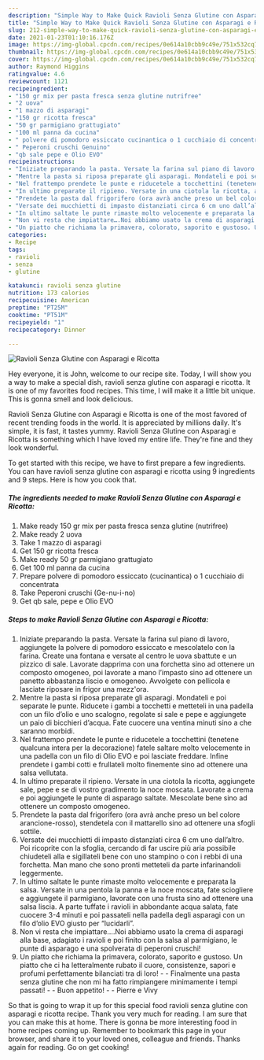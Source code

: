 ```yaml
---
description: "Simple Way to Make Quick Ravioli Senza Glutine con Asparagi e Ricotta"
title: "Simple Way to Make Quick Ravioli Senza Glutine con Asparagi e Ricotta"
slug: 212-simple-way-to-make-quick-ravioli-senza-glutine-con-asparagi-e-ricotta
date: 2021-01-23T01:10:16.176Z
image: https://img-global.cpcdn.com/recipes/0e614a10cbb9c49e/751x532cq70/ravioli-senza-glutine-con-asparagi-e-ricotta-recipe-main-photo.jpg
thumbnail: https://img-global.cpcdn.com/recipes/0e614a10cbb9c49e/751x532cq70/ravioli-senza-glutine-con-asparagi-e-ricotta-recipe-main-photo.jpg
cover: https://img-global.cpcdn.com/recipes/0e614a10cbb9c49e/751x532cq70/ravioli-senza-glutine-con-asparagi-e-ricotta-recipe-main-photo.jpg
author: Raymond Higgins
ratingvalue: 4.6
reviewcount: 1121
recipeingredient:
- "150 gr mix per pasta fresca senza glutine nutrifree"
- "2 uova"
- "1 mazzo di asparagi"
- "150 gr ricotta fresca"
- "50 gr parmigiano grattugiato"
- "100 ml panna da cucina"
- " polvere di pomodoro essiccato cucinantica o 1 cucchiaio di concentrata"
- " Peperoni cruschi Genuino"
- "qb sale pepe e Olio EVO"
recipeinstructions:
- "Iniziate preparando la pasta. Versate la farina sul piano di lavoro, aggiungete la polvere di pomodoro essiccato e mescolatelo con la farina. Create una fontana e versate al centro le uova sbattute e un pizzico di sale. Lavorate dapprima con una forchetta sino ad ottenere un composto omogeneo, poi lavorate a mano l’impasto sino ad ottenere un panetto abbastanza liscio e omogeneo. Avvolgete con pellicola e lasciate riposare in frigor una mezz&#39;ora."
- "Mentre la pasta si riposa preparate gli asparagi. Mondateli e poi separate le punte. Riducete i gambi a tocchetti e metteteli in una padella con un filo d’olio e uno scalogno, regolate si sale e pepe e aggiungete un paio di bicchieri d’acqua. Fate cuocere una ventina minuti sino a che saranno morbidi."
- "Nel frattempo prendete le punte e riducetele a tocchettini (tenetene qualcuna intera per la decorazione) fatele saltare molto velocemente in una padella con un filo di Olio EVO e poi lasciate freddare. Infine prendete i gambi cotti e frullateli molto finemente sino ad ottenere una salsa vellutata."
- "In ultimo preparate il ripieno. Versate in una ciotola la ricotta, aggiungete sale, pepe e se di vostro gradimento la noce moscata. Lavorate a crema e poi aggiungete le punte di asparago saltate. Mescolate bene sino ad ottenere un composto omogeneo."
- "Prendete la pasta dal frigorifero (ora avrà anche preso un bel colore arancione-rosso), stendetela con il mattarello sino ad ottenere una sfogli sottile."
- "Versate dei mucchietti di impasto distanziati circa 6 cm uno dall’altro. Poi ricoprite con la sfoglia, cercando di far uscire più aria possibile chiudeteli alla e sigillateli bene con uno stampino o con i rebbi di una forchetta. Man mano che sono pronti metteteli da parte infarinandoli leggermente."
- "In ultimo saltate le punte rimaste molto velocemente e preparata la salsa. Versate in una pentola la panna e la noce moscata, fate sciogliere e aggiungete il parmigiano, lavorate con una frusta sino ad ottenere una salsa liscia. A parte tuffate i ravioli in abbondante acqua salata, fate cuocere 3-4 minuti e poi passateli nella padella degli asparagi con un filo d’olio EVO giusto per “lucidarli”."
- "Non vi resta che impiattare….Noi abbiamo usato la crema di asparagi alla base, adagiato i ravioli e poi finito con la salsa al parmigiano, le punte di asparago e una spolverata di peperoni cruschi!"
- "Un piatto che richiama la primavera, colorato, saporito e gustoso. Un piatto che ci ha letteralmente rubato il cuore, consistenze, sapori e profumi perfettamente bilanciati tra di loro!  Finalmente una pasta senza glutine che non mi ha fatto rimpiangere minimamente i tempi passati!  Buon appetito!  Pierre e Vivy"
categories:
- Recipe
tags:
- ravioli
- senza
- glutine

katakunci: ravioli senza glutine 
nutrition: 173 calories
recipecuisine: American
preptime: "PT25M"
cooktime: "PT51M"
recipeyield: "1"
recipecategory: Dinner

---
```



![Ravioli Senza Glutine con Asparagi e Ricotta](https://img-global.cpcdn.com/recipes/0e614a10cbb9c49e/751x532cq70/ravioli-senza-glutine-con-asparagi-e-ricotta-recipe-main-photo.jpg)

Hey everyone, it is John, welcome to our recipe site. Today, I will show you a way to make a special dish, ravioli senza glutine con asparagi e ricotta. It is one of my favorites food recipes. This time, I will make it a little bit unique. This is gonna smell and look delicious.

Ravioli Senza Glutine con Asparagi e Ricotta is one of the most favored of recent trending foods in the world. It is appreciated by millions daily. It's simple, it is fast, it tastes yummy. Ravioli Senza Glutine con Asparagi e Ricotta is something which I have loved my entire life. They're fine and they look wonderful.




To get started with this recipe, we have to first prepare a few ingredients. You can have ravioli senza glutine con asparagi e ricotta using 9 ingredients and 9 steps. Here is how you cook that.

<!--inarticleads1-->

##### The ingredients needed to make Ravioli Senza Glutine con Asparagi e Ricotta:

1. Make ready 150 gr mix per pasta fresca senza glutine (nutrifree)
1. Make ready 2 uova
1. Take 1 mazzo di asparagi
1. Get 150 gr ricotta fresca
1. Make ready 50 gr parmigiano grattugiato
1. Get 100 ml panna da cucina
1. Prepare  polvere di pomodoro essiccato (cucinantica) o 1 cucchiaio di concentrata
1. Take  Peperoni cruschi (Ge-nu-i-no)
1. Get qb sale, pepe e Olio EVO




<!--inarticleads2-->

##### Steps to make Ravioli Senza Glutine con Asparagi e Ricotta:

1. Iniziate preparando la pasta. Versate la farina sul piano di lavoro, aggiungete la polvere di pomodoro essiccato e mescolatelo con la farina. Create una fontana e versate al centro le uova sbattute e un pizzico di sale. Lavorate dapprima con una forchetta sino ad ottenere un composto omogeneo, poi lavorate a mano l’impasto sino ad ottenere un panetto abbastanza liscio e omogeneo. Avvolgete con pellicola e lasciate riposare in frigor una mezz&#39;ora.
1. Mentre la pasta si riposa preparate gli asparagi. Mondateli e poi separate le punte. Riducete i gambi a tocchetti e metteteli in una padella con un filo d’olio e uno scalogno, regolate si sale e pepe e aggiungete un paio di bicchieri d’acqua. Fate cuocere una ventina minuti sino a che saranno morbidi.
1. Nel frattempo prendete le punte e riducetele a tocchettini (tenetene qualcuna intera per la decorazione) fatele saltare molto velocemente in una padella con un filo di Olio EVO e poi lasciate freddare. Infine prendete i gambi cotti e frullateli molto finemente sino ad ottenere una salsa vellutata.
1. In ultimo preparate il ripieno. Versate in una ciotola la ricotta, aggiungete sale, pepe e se di vostro gradimento la noce moscata. Lavorate a crema e poi aggiungete le punte di asparago saltate. Mescolate bene sino ad ottenere un composto omogeneo.
1. Prendete la pasta dal frigorifero (ora avrà anche preso un bel colore arancione-rosso), stendetela con il mattarello sino ad ottenere una sfogli sottile.
1. Versate dei mucchietti di impasto distanziati circa 6 cm uno dall’altro. Poi ricoprite con la sfoglia, cercando di far uscire più aria possibile chiudeteli alla e sigillateli bene con uno stampino o con i rebbi di una forchetta. Man mano che sono pronti metteteli da parte infarinandoli leggermente.
1. In ultimo saltate le punte rimaste molto velocemente e preparata la salsa. Versate in una pentola la panna e la noce moscata, fate sciogliere e aggiungete il parmigiano, lavorate con una frusta sino ad ottenere una salsa liscia. A parte tuffate i ravioli in abbondante acqua salata, fate cuocere 3-4 minuti e poi passateli nella padella degli asparagi con un filo d’olio EVO giusto per “lucidarli”.
1. Non vi resta che impiattare….Noi abbiamo usato la crema di asparagi alla base, adagiato i ravioli e poi finito con la salsa al parmigiano, le punte di asparago e una spolverata di peperoni cruschi!
1. Un piatto che richiama la primavera, colorato, saporito e gustoso. Un piatto che ci ha letteralmente rubato il cuore, consistenze, sapori e profumi perfettamente bilanciati tra di loro! -  - Finalmente una pasta senza glutine che non mi ha fatto rimpiangere minimamente i tempi passati! -  - Buon appetito! -  - Pierre e Vivy




So that is going to wrap it up for this special food ravioli senza glutine con asparagi e ricotta recipe. Thank you very much for reading. I am sure that you can make this at home. There is gonna be more interesting food in home recipes coming up. Remember to bookmark this page in your browser, and share it to your loved ones, colleague and friends. Thanks again for reading. Go on get cooking!
